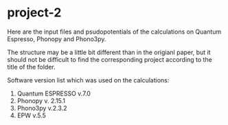 # project-2
Here are the input files and psudopotentials of the calculations on Quantum Espresso, Phonopy and Phono3py. 

The structure may be a little bit different than in the origianl paper, but it should not be difficult to find the corresponding project according to the title of the folder. 

Software version list which was used on the calculations:

1. Quantum ESPRESSO v.7.0
2. Phonopy v. 2.15.1
3. Phono3py v.2.3.2
4. EPW v.5.5
